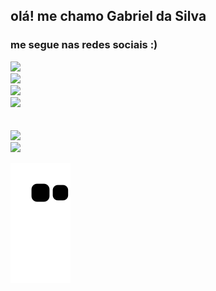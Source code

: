 ## olá! me chamo Gabriel da Silva

### me segue nas redes sociais :)

<a href="https://instagram.com/eu_drizion" target="_blank"><img src="https://img.shields.io/badge/Instagram-@eu_drizion_-purple" /></a>
<br>
<a href="https://tiktok.com/@eu_drizion" target="_blank"><img src="https://img.shields.io/badge/TikTok-@eu_drizion_-red" /></a>
<br>
<a href="https://wabot.net/grupo" target="_blank"><img src="https://img.shields.io/badge/WhatsApp%20Bot-Entre%20no%20grupo-green" /></a>
<br>
<a href="https://linktr.ee/eu_drizion" target="_blank"><img src="https://img.shields.io/badge/Linktree-Drizion-blue" /></a>
<br>
<br>
<br>
<img src="https://github-readme-stats.vercel.app/api?username=drizion&show_icons=true&theme=dark&show_owner=true&count_private=true">
<br>
<img src="https://github-readme-stats.vercel.app/api/top-langs/?username=drizion&layout=compact&langs_count=7&theme=dark" />

 ![Snake animation](https://github.com/drizion/drizion/blob/output/github-contribution-grid-snake.svg)
